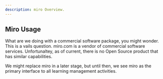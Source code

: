 ```yaml
---
description: miro Overview.
---
```


## Miro Usage

What are we doing with a commercial software package, you might wonder. This is a vails question. miro.com is a vendor of commercial software services. 
Unfortunaltey, as of current, there is no Open Source product that has similar capabilities.

We might replace miro in a later stage, but until then, we see miro as the primary interface to all learning management activities.
